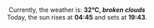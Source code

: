 <p  align="center"><br/>Currently, the weather is: <b> 32°C, <i>broken clouds</i></b></br>Today, the sun rises at <b>04:45</b> and sets at <b>19:43</b>.</p>